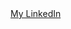 <!DOCTYPE html>
<html lang="en">
  <head>
    <meta charset="UTF-8" />
    <meta name="viewport" content="width=device-width, initial-scale=1.0" />
    <title></title>
    <link
      href="https://cdn.jsdelivr.net/npm/bootstrap@5.2.0/dist/css/bootstrap.min.css"
      rel="stylesheet"
      integrity="sha384-gH2yIJqKdNHPEq0n4Mqa/HGKIhSkIHeL5AyhkYV8i59U5AR6csBvApHHNl/vI1Bx"
      crossorigin="anonymous"
    />
  </head>
  <body>
             <a
            href="https://www.linkedin.com/in/yevhen-verbytskyi-05972b238/"
            target="_blank"
            class="btn btn-primary"
          >
            My LinkedIn
          </a>
        </div>
      </div>
    </div>
  </body>
</html>
